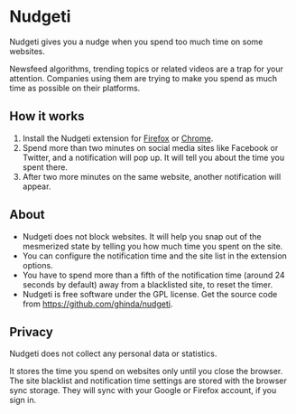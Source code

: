 # Nudgeti

Nudgeti gives you a nudge when you spend too much time on some websites.

Newsfeed algorithms, trending topics or related videos are a trap for your attention. Companies using them are trying to make you spend as much time as possible on their platforms. 

## How it works

1. Install the Nudgeti extension for [Firefox](https://addons.mozilla.org/en-US/firefox/addon/nudgeti) or [Chrome](https://chrome.google.com/webstore/detail/nudgeti/lfaenkeiajhjncmgopgmiiphbloecgio).
2. Spend more than two minutes on social media sites like Facebook or Twitter, and a notification will pop up. It will tell you about the time you spent there.
3. After two more minutes on the same website, another notification will appear. 


## About

* Nudgeti does not block websites. It will help you snap out of the mesmerized state by telling you how much time you spent on the site.
* You can configure the notification time and the site list in the extension options.
* You have to spend more than a fifth of the notification time (around 24 seconds by default) away from a blacklisted site, to reset the timer.
* Nudgeti is free software under the GPL license. Get the source code from https://github.com/ghinda/nudgeti.


## Privacy

Nudgeti does not collect any personal data or statistics.

It stores the time you spend on websites only until you close the browser. 
The site blacklist and notification time settings are stored with the browser sync storage. They will sync with your Google or Firefox account, if you sign in.



